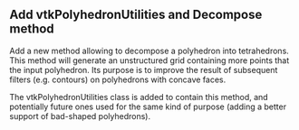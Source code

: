 ## Add vtkPolyhedronUtilities and Decompose method

Add a new method allowing to decompose a polyhedron into tetrahedrons.
This method will generate an unstructured grid containing more points that the input polyhedron.
Its purpose is to improve the result of subsequent filters (e.g. contours) on polyhedrons with concave faces.

The vtkPolyhedronUtilities class is added to contain this method,
and potentially future ones used for the same kind of purpose (adding a better support of bad-shaped polyhedrons).
